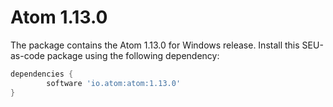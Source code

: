 # Atom 1.13.0

The package contains the Atom 1.13.0 for Windows release. Install this SEU-as-code
package using the following dependency:
```groovy
dependencies {
		software 'io.atom:atom:1.13.0'
}
```
